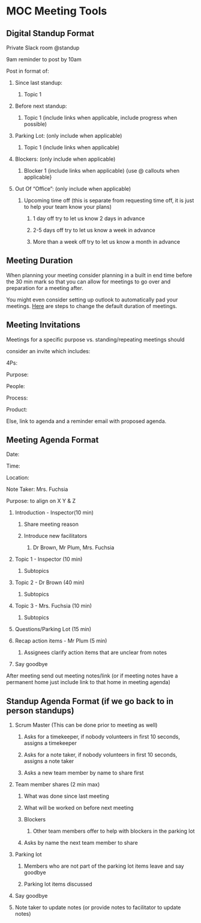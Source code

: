 # MOC Meeting Tools

## Digital Standup Format

Private Slack room @standup

9am reminder to post by 10am

Post in format of:

1. Since last standup:

    1. Topic 1

1. Before next standup:

    1. Topic 1 (include links when applicable, include progress when possible)

1. Parking Lot: (only include when applicable)

    1. Topic 1 (include links when applicable)

1. Blockers: (only include when applicable)

    1. Blocker 1 (include links when applicable)
    {use @ callouts when applicable}

1. Out Of “Office”: (only include when applicable)

    1. Upcoming time off (this is separate from requesting time off, it is just to help your team know your plans)

        1. 1 day off try to let us know 2 days in advance

        1. 2-5 days off try to let us know a week in advance

        1. More than a week off try to let us know a month in advance

## Meeting Duration

When planning your meeting consider planning in a built in end time
before the 30 min mark so that you can allow for meetings to go over and
preparation for a meeting after.

You might even consider setting up outlook to automatically pad your
meetings. [Here][link1] are steps to change the default duration of meetings.

[link1]: https://support.microsoft.com/en-us/office/make-all-your-events-shorter-automatically-8fa0fdcb-5eee-4e12-9452-8d59ee33f70a

## Meeting Invitations

Meetings for a specific purpose vs. standing/repeating meetings should

consider an invite which includes:

4Ps:

Purpose:

People:

Process:

Product:

Else, link to agenda and a reminder email with proposed agenda.

## Meeting Agenda Format

Date:

Time:

Location:

Note Taker: Mrs. Fuchsia

Purpose: to align on X Y & Z

1. Introduction - Inspector(10 min)

    1. Share meeting reason

    1. Introduce new facilitators

        1. Dr Brown, Mr Plum, Mrs. Fuchsia

1. Topic 1 - Inspector (10 min)

    1. Subtopics

1. Topic 2 - Dr Brown (40 min)

    1. Subtopics

1. Topic 3 - Mrs. Fuchsia (10 min)

    1. Subtopics

1. Questions/Parking Lot (15 min)

1. Recap action items - Mr Plum (5 min)

    1. Assignees clarify action items that are unclear from notes

1. Say goodbye

After meeting send out meeting notes/link (or if meeting notes have a
permanent home just include link to that home in meeting agenda)

## Standup Agenda Format (if we go back to in person standups)

1. Scrum Master (This can be done prior to meeting as well)

    1. Asks for a timekeeper, if nobody volunteers in first 10 seconds,
    assigns a timekeeper

    1. Asks for a note taker, if nobody volunteers in first 10 seconds,
    assigns a note taker

    1. Asks a new team member by name to share first

1. Team member shares (2 min max)

    1. What was done since last meeting

    1. What will be worked on before next meeting

    1. Blockers

        1. Other team members offer to help with blockers in the parking lot

    1. Asks by name the next team member to share

1. Parking lot

    1. Members who are not part of the parking lot items leave and say goodbye

    1. Parking lot items discussed

1. Say goodbye

1. Note taker to update notes (or provide notes to facilitator to update
notes)
